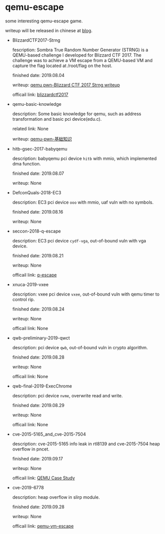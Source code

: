 # qemu-escape

some interesting qemu-escape game.

writeup will be released in chinese at [blog](https://ray-cp.github.io).

* BlizzardCTF2017-Strng
	
	fescription: Sombra True Random Number Generator (STRNG) is a QEMU-based challenge I developed for Blizzard CTF 2017. The challenge was to achieve a VM escape from a QEMU-based VM and capture the flag located at /root/flag on the host.

	finished date: 2019.08.04

	writeup: [qemu pwn-Blizzard CTF 2017 Strng writeup](https://ray-cp.github.io/archivers/qemu-pwn-Blizzard-CTF-2017-Strng-writeup)

	officail link: [blizzardctf2017](https://github.com/rcvalle/blizzardctf2017)

* qemu-basic-knowledge

	description: Some basic knowledge for qemu, such as address transformation and basic pci device(edu.c).

	related link: None

	writeup: [qemu-pwn-基础知识](https://ray-cp.github.io/archivers/qemu-pwn-basic-knowledge)

* hitb-gsec-2017-babyqemu

	description: babyqemu pci device `hitb` with mmio, which implemented dma function.

	finished date: 2019.08.07

	writeup: None

* DefconQuals-2018-EC3

	description: EC3 pci device `ooo` with mmio, uaf vuln with no symbols.

	finished date: 2019.08.16

	writeup: None

* seccon-2018-q-escape

	description: EC3 pci device `cydf-vga`, out-of-bound vuln with vga device.

	finished date: 2019.08.21

	writeup: None

	officail link: [q-escape](https://github.com/SECCON/SECCON2018_online_CTF/tree/master/Pwn/q-escape)

* xnuca-2019-vxee

	description: vxee pci device `vxee`, out-of-bound vuln with qemu timer to control rip.

	finished date: 2019.08.24

	writeup: None

	officail link: None

* qwb-preliminary-2019-qwct

	description: pci device `qwb`, out-of-bound vuln in crypto algorithm.

	finished date: 2019.08.28

	writeup: None

	officail link: None

* qwb-final-2019-ExecChrome

	description: pci device `nvme`, overwrite read and write.

	finished date: 2019.08.29

	writeup: None

	officail link: None

* cve-2015-5165_and_cve-2015-7504

	description: cve-2015-5165 info leak in rtl8139 and cve-2015-7504 heap overflow in pncet.

	finished date: 2019.09.17

	writeup: None

	officail link: [QEMU Case Study](http://www.phrack.org/papers/vm-escape-qemu-case-study.html)

* cve-2019-6778

	description: heap overflow in slirp module.

	finished date: 2019.09.28

	writeup: None

	officail link: [qemu-vm-escape](https://github.com/Kira-cxy/qemu-vm-escape/)